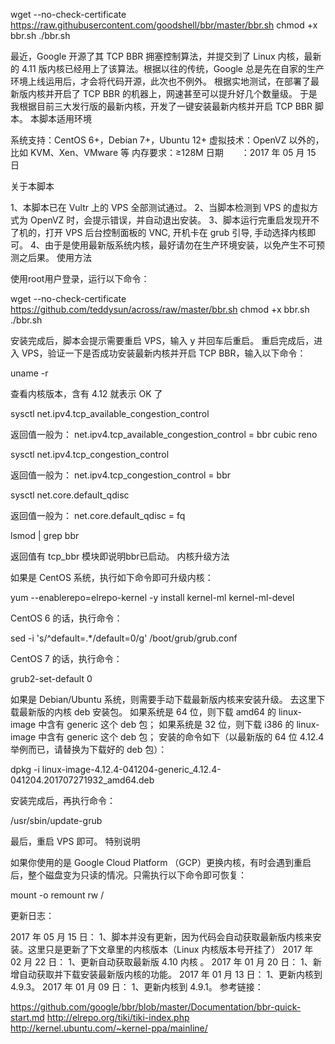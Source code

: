 
wget --no-check-certificate https://raw.githubusercontent.com/goodshell/bbr/master/bbr.sh
chmod +x bbr.sh
./bbr.sh



最近，Google 开源了其 TCP BBR 拥塞控制算法，并提交到了 Linux 内核，最新的 4.11 版内核已经用上了该算法。根据以往的传统，Google 总是先在自家的生产环境上线运用后，才会将代码开源，此次也不例外。
根据实地测试，在部署了最新版内核并开启了 TCP BBR 的机器上，网速甚至可以提升好几个数量级。
于是我根据目前三大发行版的最新内核，开发了一键安装最新内核并开启 TCP BBR 脚本。
本脚本适用环境

系统支持：CentOS 6+，Debian 7+，Ubuntu 12+
虚拟技术：OpenVZ 以外的，比如 KVM、Xen、VMware 等
内存要求：≥128M
日期　　：2017 年 05 月 15 日

关于本脚本

1、本脚本已在 Vultr 上的 VPS 全部测试通过。
2、当脚本检测到 VPS 的虚拟方式为 OpenVZ 时，会提示错误，并自动退出安装。
3、脚本运行完重启发现开不了机的，打开 VPS 后台控制面板的 VNC, 开机卡在 grub 引导, 手动选择内核即可。
4、由于是使用最新版系统内核，最好请勿在生产环境安装，以免产生不可预测之后果。
使用方法

使用root用户登录，运行以下命令：

wget --no-check-certificate https://github.com/teddysun/across/raw/master/bbr.sh
chmod +x bbr.sh
./bbr.sh

安装完成后，脚本会提示需要重启 VPS，输入 y 并回车后重启。
重启完成后，进入 VPS，验证一下是否成功安装最新内核并开启 TCP BBR，输入以下命令：

uname -r

查看内核版本，含有 4.12 就表示 OK 了

sysctl net.ipv4.tcp_available_congestion_control

返回值一般为：
net.ipv4.tcp_available_congestion_control = bbr cubic reno

sysctl net.ipv4.tcp_congestion_control

返回值一般为：
net.ipv4.tcp_congestion_control = bbr

sysctl net.core.default_qdisc

返回值一般为：
net.core.default_qdisc = fq

lsmod | grep bbr

返回值有 tcp_bbr 模块即说明bbr已启动。
内核升级方法

如果是 CentOS 系统，执行如下命令即可升级内核：

yum --enablerepo=elrepo-kernel -y install kernel-ml kernel-ml-devel

CentOS 6 的话，执行命令：

sed -i 's/^default=.*/default=0/g' /boot/grub/grub.conf

CentOS 7 的话，执行命令：

grub2-set-default 0

如果是 Debian/Ubuntu 系统，则需要手动下载最新版内核来安装升级。
去这里下载最新版的内核 deb 安装包。
如果系统是 64 位，则下载 amd64 的 linux-image 中含有 generic 这个 deb 包；
如果系统是 32 位，则下载 i386 的 linux-image 中含有 generic 这个 deb 包；
安装的命令如下（以最新版的 64 位 4.12.4 举例而已，请替换为下载好的 deb 包）：

dpkg -i linux-image-4.12.4-041204-generic_4.12.4-041204.201707271932_amd64.deb

安装完成后，再执行命令：

/usr/sbin/update-grub

最后，重启 VPS 即可。
特别说明

如果你使用的是 Google Cloud Platform （GCP）更换内核，有时会遇到重启后，整个磁盘变为只读的情况。只需执行以下命令即可恢复：

mount -o remount rw /

更新日志：

2017 年 05 月 15 日：
1、脚本并没有更新，因为代码会自动获取最新版内核来安装。这里只是更新了下文章里的内核版本（Linux 内核版本号开挂了）
2017 年 02 月 22 日：
1、更新自动获取最新版 4.10 内核 。
2017 年 01 月 20 日：
1、新增自动获取并下载安装最新版内核的功能。
2017 年 01 月 13 日：
1、更新内核到 4.9.3。
2017 年 01 月 09 日：
1、更新内核到 4.9.1。
参考链接：

https://github.com/google/bbr/blob/master/Documentation/bbr-quick-start.md
http://elrepo.org/tiki/tiki-index.php
http://kernel.ubuntu.com/~kernel-ppa/mainline/
